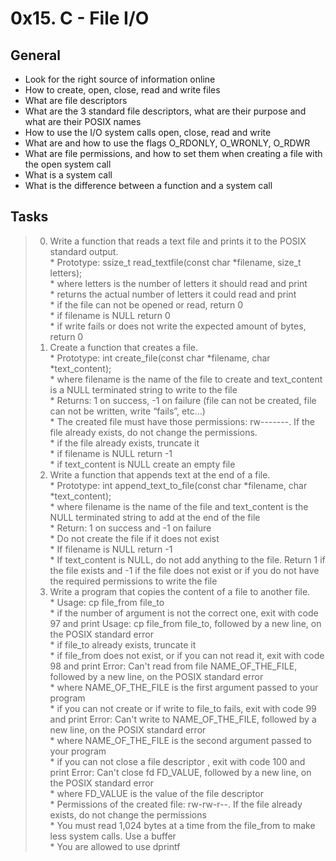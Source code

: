 # 0x15. C - File I/O   

## General   
* Look for the right source of information online    
* How to create, open, close, read and write files    
* What are file descriptors    
* What are the 3 standard file descriptors, what are their purpose and what are their POSIX names    
* How to use the I/O system calls open, close, read and write    
* What are and how to use the flags O_RDONLY, O_WRONLY, O_RDWR    
* What are file permissions, and how to set them when creating a file with the open system call     
* What is a system call    
* What is the difference between a function and a system call     

## Tasks   
> 0. Write a function that reads a text file and prints it to the POSIX standard output.     
	* Prototype: ssize_t read_textfile(const char *filename, size_t letters);     
	* where letters is the number of letters it should read and print     
	* returns the actual number of letters it could read and print     
	* if the file can not be opened or read, return 0    
	* if filename is NULL return 0    
	* if write fails or does not write the expected amount of bytes, return 0    
> 1. Create a function that creates a file.    
	* Prototype: int create_file(const char *filename, char *text_content);     
	* where filename is the name of the file to create and text_content is a NULL terminated string to write to the file     
	* Returns: 1 on success, -1 on failure (file can not be created, file can not be written, write “fails”, etc…)     
	* The created file must have those permissions: rw-------. If the file already exists, do not change the permissions.    
	* if the file already exists, truncate it     
	* if filename is NULL return -1     
	* if text_content is NULL create an empty file     
> 2. Write a function that appends text at the end of a file.    
	* Prototype: int append_text_to_file(const char *filename, char *text_content);     
	* where filename is the name of the file and text_content is the NULL terminated string to add at the end of the file    
	* Return: 1 on success and -1 on failure     
	* Do not create the file if it does not exist     
	* If filename is NULL return -1     
	* If text_content is NULL, do not add anything to the file. Return 1 if the file exists and -1 if the file does not exist or if you do not have the required permissions to write the file     
> 3. Write a program that copies the content of a file to another file.     
	* Usage: cp file_from file_to    
	* if the number of argument is not the correct one, exit with code 97 and print Usage: cp file_from file_to, followed by a new line, on the POSIX standard error     
	* if file_to already exists, truncate it     
	* if file_from does not exist, or if you can not read it, exit with code 98 and print Error: Can't read from file NAME_OF_THE_FILE, followed by a new line, on the POSIX standard error     
	* 	where NAME_OF_THE_FILE is the first argument passed to your program     
	* if you can not create or if write to file_to fails, exit with code 99 and print Error: Can't write to NAME_OF_THE_FILE, followed by a new line, on the POSIX standard error     
	* 	where NAME_OF_THE_FILE is the second argument passed to your program     
	* if you can not close a file descriptor , exit with code 100 and print Error: Can't close fd FD_VALUE, followed by a new line, on the POSIX standard error     
	* 	where FD_VALUE is the value of the file descriptor     
	* Permissions of the created file: rw-rw-r--. If the file already exists, do not change the permissions     
	* You must read 1,024 bytes at a time from the file_from to make less system calls. Use a buffer    
	* You are allowed to use dprintf     
